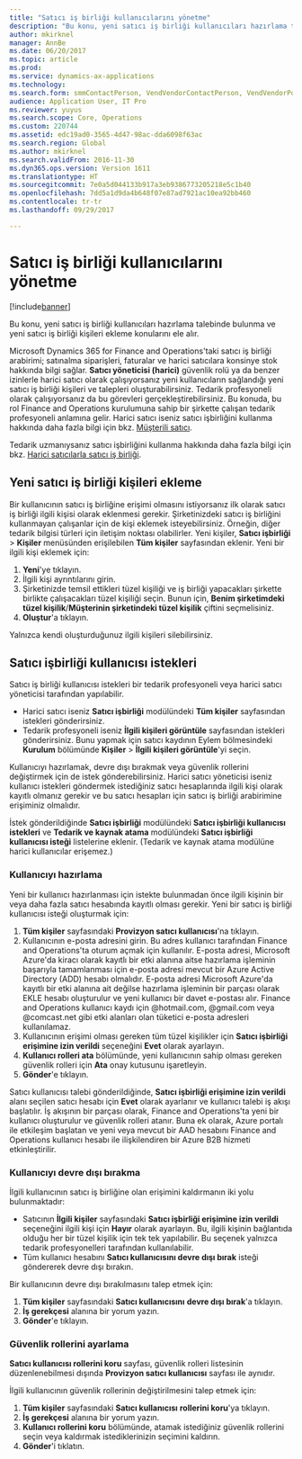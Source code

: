```yaml
---
title: "Satıcı iş birliği kullanıcılarını yönetme"
description: "Bu konu, yeni satıcı iş birliği kullanıcıları hazırlama talebinde bulunma ve yeni satıcı iş birliği kişileri ekleme konularını ele alır."
author: mkirknel
manager: AnnBe
ms.date: 06/20/2017
ms.topic: article
ms.prod: 
ms.service: dynamics-ax-applications
ms.technology: 
ms.search.form: smmContactPerson, VendVendorContactPerson, VendVendorPortalUser
audience: Application User, IT Pro
ms.reviewer: yuyus
ms.search.scope: Core, Operations
ms.custom: 220744
ms.assetid: edc19ad0-3565-4d47-98ac-dda6098f63ac
ms.search.region: Global
ms.author: mkirknel
ms.search.validFrom: 2016-11-30
ms.dyn365.ops.version: Version 1611
ms.translationtype: HT
ms.sourcegitcommit: 7e0a5d044133b917a3eb9386773205218e5c1b40
ms.openlocfilehash: 7dd5a1d9da4b648f07e87ad7921ac10ea92bb460
ms.contentlocale: tr-tr
ms.lasthandoff: 09/29/2017

---
```


# <a name="manage-vendor-collaboration-users"></a>Satıcı iş birliği kullanıcılarını yönetme

[!include[banner](../includes/banner.md)]


Bu konu, yeni satıcı iş birliği kullanıcıları hazırlama talebinde bulunma ve yeni satıcı iş birliği kişileri ekleme konularını ele alır. 

Microsoft Dynamics 365 for Finance and Operations'taki satıcı iş birliği arabirimi; satınalma siparişleri, faturalar ve harici satıcılara konsinye stok hakkında bilgi sağlar. **Satıcı yöneticisi (harici)** güvenlik rolü ya da benzer izinlerle harici satıcı olarak çalışıyorsanız yeni kullanıcıların sağlandığı yeni satıcı iş birliği kişileri ve talepleri oluşturabilirsiniz. Tedarik profesyoneli olarak çalışıyorsanız da bu görevleri gerçekleştirebilirsiniz. Bu konuda, bu rol Finance and Operations kurulumuna sahip bir şirkette çalışan tedarik profesyoneli anlamına gelir. Harici satıcı iseniz satıcı işbirliğini kullanma hakkında daha fazla bilgi için bkz. [Müşterili satıcı](vendor-collaboration-work-customers-dynamics-365-operations.md).  

Tedarik uzmanıysanız satıcı işbirliğini kullanma hakkında daha fazla bilgi için bkz. [Harici satıcılarla satıcı iş birliği](vendor-collaboration-work-external-vendors.md).

## <a name="add-new-vendor-collaboration-contacts"></a>Yeni satıcı iş birliği kişileri ekleme
Bir kullanıcının satıcı iş birliğine erişimi olmasını istiyorsanız ilk olarak satıcı iş birliği ilgili kişisi olarak eklenmesi gerekir. Şirketinizdeki satıcı iş birliğini kullanmayan çalışanlar için de kişi eklemek isteyebilirsiniz. Örneğin, diğer tedarik bilgisi türleri için iletişim noktası olabilirler. Yeni kişiler, **Satıcı işbirliği** &gt; **Kişiler** menüsünden erişilebilen **Tüm kişiler** sayfasından eklenir. Yeni bir ilgili kişi eklemek için:

1.  **Yeni**'ye tıklayın.
2.  İlgili kişi ayrıntılarını girin.
3.  Şirketinizde temsil ettikleri tüzel kişiliği ve iş birliği yapacakları şirkette birlikte çalışacakları tüzel kişiliği seçin. Bunun için, **Benim şirketimdeki tüzel kişilik**/**Müşterinin şirketindeki tüzel kişilik**  çiftini seçmelisiniz.
4.  **Oluştur**'a tıklayın.

Yalnızca kendi oluşturduğunuz ilgili kişileri silebilirsiniz.

## <a name="vendor-collaboration-user-requests"></a>Satıcı işbirliği kullanıcısı istekleri
Satıcı iş birliği kullanıcısı istekleri bir tedarik profesyoneli veya harici satıcı yöneticisi tarafından yapılabilir.

-   Harici satıcı iseniz **Satıcı işbirliği** modülündeki **Tüm kişiler** sayfasından istekleri gönderirsiniz.
-   Tedarik profesyoneli iseniz **İlgili kişileri görüntüle** sayfasından istekleri gönderirsiniz. Bunu yapmak için satıcı kaydının Eylem bölmesindeki **Kurulum** bölümünde **Kişiler** &gt; **İlgili kişileri görüntüle**'yi seçin.

Kullanıcıyı hazırlamak, devre dışı bırakmak veya güvenlik rollerini değiştirmek için de istek gönderebilirsiniz. Harici satıcı yöneticisi iseniz kullanıcı istekleri göndermek istediğiniz satıcı hesaplarında ilgili kişi olarak kayıtlı olmanız gerekir ve bu satıcı hesapları için satıcı iş birliği arabirimine erişiminiz olmalıdır.  

İstek gönderildiğinde **Satıcı işbirliği** modülündeki **Satıcı işbirliği kullanıcısı istekleri** ve **Tedarik ve kaynak atama** modülündeki **Satıcı işbirliği kullanıcısı isteği** listelerine eklenir. (Tedarik ve kaynak atama modülüne harici kullanıcılar erişemez.)

### <a name="provision-a-user"></a>Kullanıcıyı hazırlama

Yeni bir kullanıcı hazırlanması için istekte bulunmadan önce ilgili kişinin bir veya daha fazla satıcı hesabında kayıtlı olması gerekir. Yeni bir satıcı iş birliği kullanıcısı isteği oluşturmak için:

1.  **Tüm kişiler** sayfasındaki **Provizyon satıcı kullanıcısı**'na tıklayın.
2.  Kullanıcının e-posta adresini girin. Bu adres kullanıcı tarafından Finance and Operations'ta oturum açmak için kullanılır. E-posta adresi, Microsoft Azure'da kiracı olarak kayıtlı bir etki alanına aitse hazırlama işleminin başarıyla tamamlanması için e-posta adresi mevcut bir Azure Active Directory (ADD) hesabı olmalıdır. E-posta adresi Microsoft Azure'da kayıtlı bir etki alanına ait değilse hazırlama işleminin bir parçası olarak EKLE hesabı oluşturulur ve yeni kullanıcı bir davet e-postası alır. Finance and Operations kullanıcı kaydı için  @hotmail.com, @gmail.com veya @comcast.net gibi etki alanları olan tüketici e-posta adresleri kullanılamaz.
3.  Kullanıcının erişimi olması gereken tüm tüzel kişilikler için **Satıcı işbirliği erişimine izin verildi** seçeneğini **Evet** olarak ayarlayın.
4.  **Kullanıcı rolleri ata** bölümünde, yeni kullanıcının sahip olması gereken güvenlik rolleri için **Ata** onay kutusunu işaretleyin.
5.  **Gönder**'e tıklayın.

Satıcı kullanıcısı talebi gönderildiğinde, **Satıcı işbirliği erişimine izin verildi** alanı seçilen satıcı hesabı için **Evet** olarak ayarlanır ve kullanıcı talebi iş akışı başlatılır. İş akışının bir parçası olarak, Finance and Operations'ta yeni bir kullanıcı oluşturulur ve güvenlik rolleri atanır. Buna ek olarak, Azure portalı ile etkileşim başlatan ve yeni veya mevcut bir AAD hesabını Finance and Operations kullanıcı hesabı ile ilişkilendiren bir Azure B2B hizmeti etkinleştirilir.

### <a name="inactivate-a-user"></a>Kullanıcıyı devre dışı bırakma

İlgili kullanıcının satıcı iş birliğine olan erişimini kaldırmanın iki yolu bulunmaktadır:

-   Satıcının **İlgili kişiler** sayfasındaki **Satıcı işbirliği erişimine izin verildi** seçeneğini ilgili kişi için **Hayır** olarak ayarlayın. Bu, ilgili kişinin bağlantıda olduğu her bir tüzel kişilik için tek tek yapılabilir. Bu seçenek yalnızca tedarik profesyonelleri tarafından kullanılabilir.
-   Tüm kullanıcı hesabını **Satıcı kullanıcısını devre dışı bırak** isteği göndererek devre dışı bırakın.

Bir kullanıcının devre dışı bırakılmasını talep etmek için:

1.   **Tüm kişiler** sayfasındaki **Satıcı kullanıcısını** **devre dışı bırak**'a tıklayın.
2.  **İş gerekçesi** alanına bir yorum yazın.
3.  **Gönder**'e tıklayın.

### <a name="modify-security-roles"></a>Güvenlik rollerini ayarlama

**Satıcı kullanıcısı rollerini koru** sayfası, güvenlik rolleri listesinin düzenlenebilmesi dışında **Provizyon satıcı kullanıcısı** sayfası ile aynıdır.  

İlgili kullanıcının güvenlik rollerinin değiştirilmesini talep etmek için:

1.  **Tüm kişiler** sayfasındaki **Satıcı kullanıcısı** **rollerini koru**'ya tıklayın.
2.  **İş gerekçesi** alanına bir yorum yazın.
3.  **Kullanıcı rollerini koru** bölümünde, atamak istediğiniz güvenlik rollerini seçin veya kaldırmak istediklerinizin seçimini kaldırın.
4.  **Gönder**'i tıklatın.





